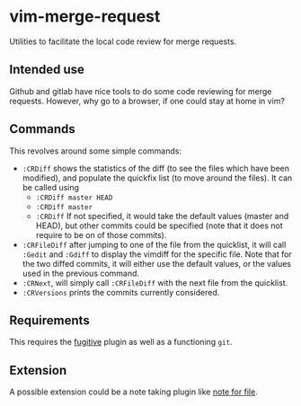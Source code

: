 # vim-merge-request

Utilities to facilitate the local code review for merge requests.

## Intended use

Github and gitlab have nice tools to do some code reviewing for merge requests. However, why go to a browser, if one could stay at home in vim?

## Commands

This revolves around some simple commands: 

- `:CRDiff` shows the statistics of the diff (to see the files which have been modified), and populate the quickfix list (to move around the files).
  It can be called using 
  - `:CRDiff master HEAD`
  - `:CRDiff master`
  - `:CRDiff`
  If not specified, it would take the default values (master and HEAD), but other commits could be specified (note that it does not require to be on of those commits).
- `:CRFileDiff` after jumping to one of the file from the quicklist, it will call `:Gedit` and `:Gdiff` to display the vimdiff for the specific file. Note that for the two diffed commits, it will either use the default values, or the values used in the previous command.
- `:CRNext`, will simply call `:CRFileDiff` with the next file from the quicklist.
- `:CRVersions` prints the commits currently considered.

## Requirements

This requires the [fugitive](tpope/vim-fugitive) plugin as well as a functioning `git`.

## Extension

A possible extension could be a note taking plugin like [note for file](bilbopingouin/vim-notes-for-file).
